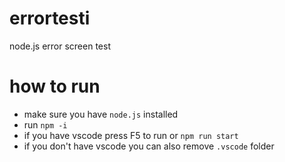# errortesti
node.js error screen test

# how to run
- make sure you have `node.js` installed
- run `npm -i`
- if you have vscode press F5 to run or `npm run start`
- if you don't have vscode you can also remove `.vscode` folder

